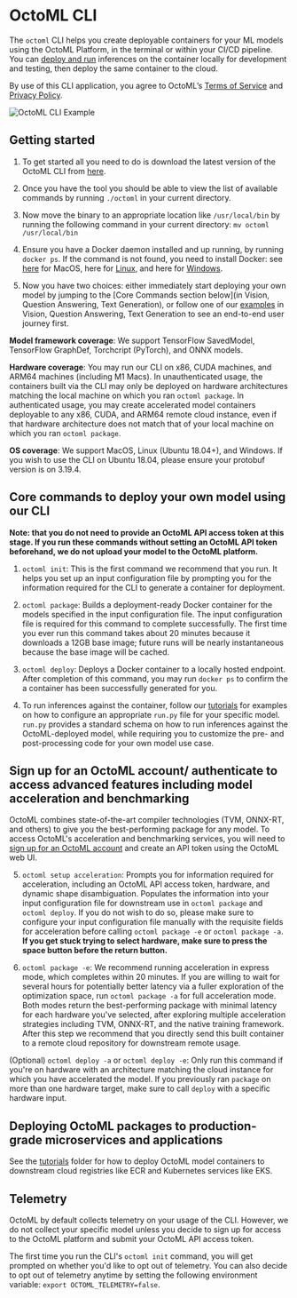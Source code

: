 # OctoML CLI

The `octoml` CLI helps you create deployable containers for your ML models using the OctoML Platform, in the terminal or within your CI/CD pipeline.
You can [deploy and run](https://github.com/octoml/octoml-cli-tutorials/tree/main/tutorials#demos) inferences on the container locally for development and testing, then deploy the same container to the cloud.

By use of this CLI application, you agree to OctoML’s [Terms of Service](https://octoml.ai/legals/terms-of-service/) and [Privacy Policy](https://octoml.ai/legals/privacy-policy/).

![OctoML CLI Example](https://www.datocms-assets.com/45680/1652749860-octoml_cli.gif)

## Getting started

1. To get started all you need to do is download the latest version of the OctoML CLI from [here](https://try.octoml.ai/cli/).

2. Once you have the tool you should be able to view the list of available commands by running `./octoml` in your current directory.

3. Now move the binary to an appropriate location like `/usr/local/bin` by running the following command in your current directory: `mv octoml /usr/local/bin`

4. Ensure you have a Docker daemon installed and up running, by running `docker ps`. If the command is not found, you need to install Docker: see [here](https://runnable.com/docker/install-docker-on-macos) for MacOS, here for [Linux](https://docs.rapidminer.com/9.6/deployment/overview/install-docker-on-linux.html), and here for [Windows](https://docs.rapidminer.com/9.6/deployment/overview/install-docker-on-windows.html).

5. Now you have two choices: either immediately start deploying your own model by jumping to the [Core Commands section below](in Vision, Question Answering, Text Generation), or follow one of our [examples](https://github.com/octoml/octoml-cli-tutorials/tree/main/tutorials#demos) in Vision, Question Answering, Text Generation to see an end-to-end user journey first.

**Model framework coverage**: 
We support TensorFlow SavedModel, TensorFlow GraphDef, Torchcript (PyTorch), and ONNX models.

**Hardware coverage**: 
You may run our CLI on x86, CUDA machines, and ARM64 machines (including M1 Macs). In unauthenticated usage, the containers built via the CLI may only be deployed on hardware architectures matching the local machine on which you ran `octoml package`. In authenticated usage, you may create accelerated model containers deployable to any x86, CUDA, and ARM64 remote cloud instance, even if that hardware architecture does not match that of your local machine on which you ran `octoml package`.

**OS coverage**: 
We support MacOS, Linux (Ubuntu 18.04+), and Windows. If you wish to use the CLI on Ubuntu 18.04, please ensure your protobuf version is on 3.19.4.

## Core commands to deploy your own model using our CLI

**Note: that you do not need to provide an OctoML API access token at this stage. If you run these commands without setting an OctoML API token beforehand, we do not upload your model to the OctoML platform.**

1. `octoml init`: This is the first command we recommend that you run. It helps you set up an input configuration file by prompting you for the information required for the CLI to generate a container for deployment.

2. `octoml package`: Builds a deployment-ready Docker container for the models specified in the input configuration file. The input configuration file is required for this command to complete successfully. The first time you ever run this command takes about 20 minutes because it downloads a 12GB base image; future runs will be nearly instantaneous because the base image will be cached.

3. `octoml deploy`: Deploys a Docker container to a locally hosted endpoint. After completion of this command, you may run `docker ps` to confirm the a container has been successfully generated for you.

4. To run inferences against the container, follow our [tutorials](https://github.com/octoml/octoml-cli-tutorials/tree/main/tutorials#demos) for examples on how to configure an appropriate `run.py` file for your specific model. `run.py` provides a standard schema on how to run inferences against the OctoML-deployed model, while requiring you to customize the pre- and post-processing code for your own model use case.

## Sign up for an OctoML account/ authenticate to access advanced features including model acceleration and benchmarking
OctoML combines state-of-the-art compiler technologies (TVM, ONNX-RT, and others) to give you the best-performing package for any model. To access OctoML's acceleration and benchmarking services, you will need to [sign up for an OctoML account](https://learn.octoml.ai/private-preview) and create an API token using the OctoML web UI.

5. `octoml setup acceleration`: Prompts you for information required for acceleration, including an OctoML API access token, hardware, and dynamic shape disambiguation. Populates the information into your input configuration file for downstream use in `octoml package` and `octoml deploy`. If you do not wish to do so, please make sure to configure your input configuration file manually with the requisite fields for acceleration before calling `octoml package -e` or `octoml package -a`. **If you get stuck trying to select hardware, make sure to press the space button before the return button.**

6. `octoml package -e`: We recommend running acceleration in express mode, which completes within 20 minutes. If you are willing to wait for several hours for potentially better latency via a fuller exploration of the optimization space, run `octoml package -a` for full acceleration mode. Both modes return the best-performing package with minimal latency for each hardware you've selected, after exploring multiple acceleration strategies including TVM, ONNX-RT, and the native training framework. After this step we recommend that you directly send this built container to a remote cloud repository for downstream remote usage.

(Optional) `octoml deploy -a` or `octoml deploy -e`: Only run this command if you're on hardware with an architecture matching the cloud instance for which you have accelerated the model. If you previously ran `package` on more than one hardware target, make sure to call `deploy` with a specific hardware input.

## Deploying OctoML packages to production-grade microservices and applications

See the [tutorials](https://github.com/octoml/octoml-cli-tutorials/tree/main/tutorials#demos) folder for how to deploy OctoML model containers to downstream cloud registries like ECR and Kubernetes services like EKS.

## Telemetry

OctoML by default collects telemetry on your usage of the CLI. However, we do not collect your specific model unless you decide to sign up for access to the OctoML platform and submit your OctoML API access token.

The first time you run the CLI's `octoml init` command, you will get prompted on whether you'd like to opt out of telemetry. You can also decide to opt out of telemetry anytime by setting the following environment variable: `export OCTOML_TELEMETRY=false`.
